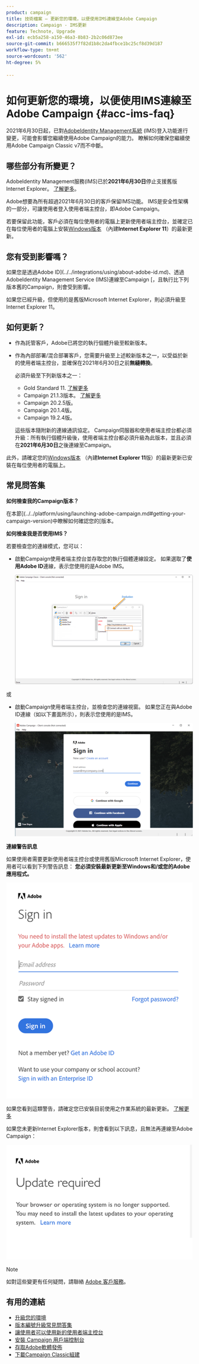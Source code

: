 ```yaml
---
product: campaign
title: 技術檔案 — 更新您的環境，以便使用IMS連線至Adobe Campaign
description: Campaign - IMS更新
feature: Technote, Upgrade
exl-id: ecb5a258-a150-46a3-8b83-2b2c06d873ee
source-git-commit: b666535f7f82d1b8c2da4fbce1bc25cf8d39d187
workflow-type: tm+mt
source-wordcount: '562'
ht-degree: 5%

---
```


# 如何更新您的環境，以便使用IMS連線至Adobe Campaign {#acc-ims-faq}



2021年6月30日起，已對[AdobeIdentity Management系統](https://helpx.adobe.com/tw/enterprise/using/identity.html) (IMS)登入功能進行變更，可能會影響您繼續使用Adobe Campaign的能力。 瞭解如何確保您繼續使用Adobe Campaign Classic v7而不中斷。

## 哪些部分有所變更？

AdobeIdentity Management服務(IMS)已於&#x200B;**2021年6月30日**&#x200B;停止支援舊版Internet Explorer。 [了解更多](https://helpx.adobe.com/x-productkb/global/update-operating-system-and-browser.html)。

Adobe想要為所有超過2021年6月30日的客戶保留IMS功能。 IMS是安全性架構的一部分，可讓使用者登入使用者端主控台，即Adobe Campaign。

若要保留此功能，客戶必須在每位使用者的電腦上更新使用者端主控台，並確定已在每位使用者的電腦上安裝[Windows版本](../../rn/using/compatibility-matrix.md#ClientConsoleoperatingsystems) （內建&#x200B;**Internet Explorer 11**）的最新更新。

## 您有受到影響嗎？

如果您是透過Adobe ID](../../integrations/using/about-adobe-id.md)、透過AdobeIdentity Management Service (IMS)連線至Campaign [，且執行比下列版本舊的Campaign，則會受到影響。

如果您已經升級，但使用的是舊版Microsoft Internet Explorer，則必須升級至Internet Explorer 11。

## 如何更新？

* 作為託管客戶，Adobe已將您的執行個體升級至較新版本。

* 作為內部部署/混合部署客戶，您需要升級至上述較新版本之一，以受益於新的使用者端主控台，並確保在2021年6月30日之前&#x200B;**無縫轉換**。

  必須升級至下列新版本之一：

   * Gold Standard 11. [了解更多](../../rn/using/gold-standard.md)
   * Campaign 21.1.3版本。 [了解更多](../../rn/using/latest-release.md)
   * Campaign 20.2.5版。
   * Campaign 20.1.4版。
   * Campaign 19.2.4版。

  這些版本隨附新的連線通訊協定。 Campaign伺服器和使用者端主控台都必須升級：所有執行個體升級後，使用者端主控台都必須升級為此版本，並且必須在&#x200B;**2021年6月30日**&#x200B;之後連線至Campaign。

此外，請確定您的[Windows版本](../../rn/using/compatibility-matrix.md#ClientConsoleoperatingsystems) （內建&#x200B;**Internet Explorer 11**&#x200B;版）的最新更新已安裝在每位使用者的電腦上。

## 常見問答集

**如何檢查我的Campaign版本？**

在本節](../../platform/using/launching-adobe-campaign.md#getting-your-campaign-version)中瞭解如何確認您的[版本。


**如何檢查我是否使用IMS？**

若要檢查您的連線模式，您可以：

* 啟動Campaign使用者端主控台並存取您的執行個體連線設定。 如果選取了&#x200B;**使用Adobe ID**&#x200B;連線，表示您使用的是Adobe IMS。

  ![](../../integrations/using/assets/ims_1.png)

或

* 啟動Campaign使用者端主控台，並檢查您的連線視窗。 如果您正在與Adobe ID連線（如以下畫面所示），則表示您使用的是IMS。

  ![](../../integrations/using/assets/adobeID.png)

**連線警告訊息**

如果使用者需要更新使用者端主控台或使用舊版Microsoft Internet Explorer，使用者可以看到下列警告訊息： **您必須安裝最新更新至Windows和/或您的Adobe應用程式。**

![](../../integrations/using/assets/do-not-localize/errorMsg.png)

如果您看到這類警告，請確定您已安裝目前使用之作業系統的最新更新。 [了解更多](https://helpx.adobe.com/x-productkb/global/update-operating-system-and-browser.html)

如果您未更新Internet Explorer版本，則會看到以下訊息，且無法再連線至Adobe Campaign：

![](../../integrations/using/assets/do-not-localize/errorUpdateReq.png)

>[!NOTE]
>
>如對這些變更有任何疑問，請聯絡 [Adobe 客戶服務](https://helpx.adobe.com/tw/enterprise/admin-guide.html/enterprise/using/support-for-experience-cloud.ug.html)。
>

## 有用的連結

* [升級您的環境](../../production/using/build-upgrade.md)
* [版本編號升級常見問答集](../../platform/using/faq-build-upgrade.md)
* [讓使用者可以使用新的使用者端主控台](../../installation/using/client-console-availability-for-windows.md)
* [安裝 Campaign 用戶端控制台](../../installation/using/installing-the-client-console.md)
* [存取Adobe軟體發佈](https://experienceleague.adobe.com/docs/experience-cloud/software-distribution/home.html?lang=zh-Hant)
* [下載Campaign Classic組建](https://experience.adobe.com/#/downloads/content/software-distribution/en/campaign.html)

